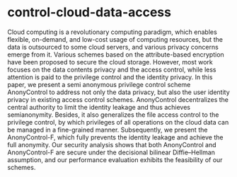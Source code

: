 # control-cloud-data-access
Cloud computing is a revolutionary computing paradigm, which enables flexible, on-demand,  and low-cost usage of computing resources, but the data is outsourced to some cloud servers,  and various privacy concerns emerge from it. Various schemes based on the attribute-based  encryption have been proposed to secure the cloud storage. However, most work focuses on  the data contents privacy and the access control, while less attention is paid to the privilege  control and the identity privacy. In this paper, we present a semi anonymous privilege control  scheme AnonyControl to address not only the data privacy, but also the user identity privacy  in existing access control schemes. AnonyControl decentralizes the central authority to limit  the identity leakage and thus achieves semianonymity. Besides, it also generalizes the file  access control to the privilege control, by which privileges of all operations on the cloud data  can be managed in a fine-grained manner. Subsequently, we present the AnonyControl-F,  which fully prevents the identity leakage and achieve the full anonymity. Our security analysis  shows that both AnonyControl and AnonyControl-F are secure under the decisional bilinear  Diffie–Hellman assumption, and our performance evaluation exhibits the feasibility of our  schemes.
